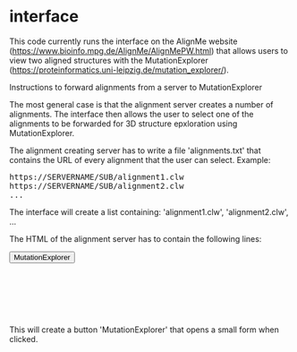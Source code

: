 # interface

This code currently runs the interface on the AlignMe website (https://www.bioinfo.mpg.de/AlignMe/AlignMePW.html) that allows users to view two aligned structures with the MutationExplorer (https://proteinformatics.uni-leipzig.de/mutation_explorer/).


Instructions to forward alignments from a server to MutationExplorer

The most general case is that the alignment server creates a number of alignments.
The interface then allows the user to select one of the alignments to be forwarded for 3D structure epxloration using MutationExplorer.

The alignment creating server has to write a file 'alignments.txt' that contains the URL of every alignment that the user can select.
Example:
<pre>
https://SERVERNAME/SUB/alignment1.clw
https://SERVERNAME/SUB/alignment2.clw
...
</pre>

The interface will create a list containing: 'alignment1.clw', 'alignment2.clw', ...

The HTML of the alignment server has to contain the following lines:

<pre>
<button id="interfaceBtn" onclick="generateInterface('alignments.txt')">MutationExplorer</button>
<div id="box"></div>

<script src="https://code.jquery.com/jquery-3.6.0.js"></script>
<script src="interface.js"></script>
</pre>

This will create a button 'MutationExplorer' that opens a small form when clicked.



